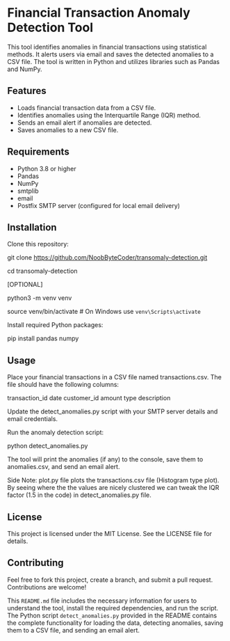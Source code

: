 # Financial Transaction Anomaly Detection Tool

This tool identifies anomalies in financial transactions using statistical methods. It alerts users via email and saves the detected anomalies to a CSV file. The tool is written in Python and utilizes libraries such as Pandas and NumPy.

## Features

- Loads financial transaction data from a CSV file.
- Identifies anomalies using the Interquartile Range (IQR) method.
- Sends an email alert if anomalies are detected.
- Saves anomalies to a new CSV file.

## Requirements

- Python 3.8 or higher
- Pandas
- NumPy
- smtplib
- email
- Postfix SMTP server (configured for local email delivery)

## Installation

Clone this repository:

git clone https://github.com/NoobByteCoder/transomaly-detection.git

cd transomaly-detection

[OPTIONAL]

python3 -m venv venv

source venv/bin/activate  # On Windows use `venv\Scripts\activate`

Install required Python packages:

pip install pandas numpy

## Usage

Place your financial transactions in a CSV file named transactions.csv. The file should have the following columns:

transaction_id
date
customer_id
amount
type
description

Update the detect_anomalies.py script with your SMTP server details and email credentials.

Run the anomaly detection script:

python detect_anomalies.py

The tool will print the anomalies (if any) to the console, save them to anomalies.csv, and send an email alert.

Side Note: plot.py file plots the transactions.csv file (Histogram type plot). By seeing where the the values are nicely clustered we can tweak the IQR factor (1.5 in the code) in detect_anomalies.py file.

## License

This project is licensed under the MIT License. See the LICENSE file for details.

## Contributing

Feel free to fork this project, create a branch, and submit a pull request. Contributions are welcome!


This `README.md` file includes the necessary information for users to understand the tool, install the required dependencies, and run the script. The Python script `detect_anomalies.py` provided in the README contains the complete functionality for loading the data, detecting anomalies, saving them to a CSV file, and sending an email alert.

